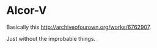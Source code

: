 # Alcor-V

Basically this http://archiveofourown.org/works/6762907.



Just without the improbable things.
